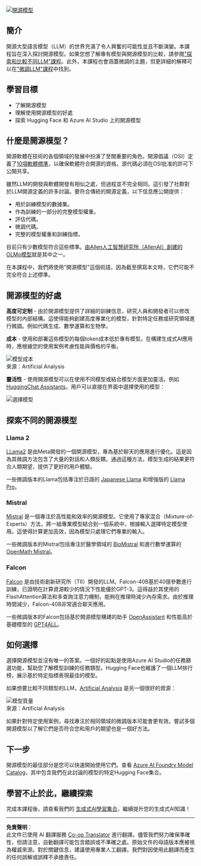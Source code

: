 <!--
CO_OP_TRANSLATOR_METADATA:
{
  "original_hash": "a2a83aac52158c23161046cbd13faa2b",
  "translation_date": "2025-10-17T15:20:31+00:00",
  "source_file": "16-open-source-models/README.md",
  "language_code": "mo"
}
-->
[![開源模型](../../../translated_images/16-lesson-banner.6b56555e8404fda1716382db4832cecbe616ccd764de381f0af6cfd694d05f74.mo.png)](https://youtu.be/CuICgfuHFSg?si=x8SpFRUsIxM9dohN)

## 簡介

開源大型語言模型（LLM）的世界充滿了令人興奮的可能性並且不斷演變。本課程旨在深入探討開源模型。如果您想了解專有模型與開源模型的比較，請參閱["探索和比較不同LLM"課程](../02-exploring-and-comparing-different-llms/README.md?WT.mc_id=academic-105485-koreyst)。此外，本課程也會涵蓋微調的主題，但更詳細的解釋可以在["微調LLM"課程](../18-fine-tuning/README.md?WT.mc_id=academic-105485-koreyst)中找到。

## 學習目標

- 了解開源模型
- 理解使用開源模型的好處
- 探索 Hugging Face 和 Azure AI Studio 上的開源模型

## 什麼是開源模型？

開源軟體在技術的各個領域的發展中扮演了至關重要的角色。開源倡議（OSI）定義了[10項軟體標準](https://web.archive.org/web/20241126001143/https://opensource.org/osd?WT.mc_id=academic-105485-koreyst)，以確保軟體符合開源的資格。源代碼必須在OSI批准的許可下公開共享。

雖然LLM的開發與軟體開發有相似之處，但過程並不完全相同。這引發了社群對於LLM開源定義的許多討論。要符合傳統的開源定義，以下信息應公開提供：

- 用於訓練模型的數據集。
- 作為訓練的一部分的完整模型權重。
- 評估代碼。
- 微調代碼。
- 完整的模型權重和訓練指標。

目前只有少數模型符合這些標準。[由Allen人工智慧研究所（AllenAI）創建的OLMo模型](https://huggingface.co/allenai/OLMo-7B?WT.mc_id=academic-105485-koreyst)就是其中之一。

在本課程中，我們將使用"開源模型"這個術語，因為截至撰寫本文時，它們可能不完全符合上述標準。

## 開源模型的好處

**高度可定制** - 由於開源模型提供了詳細的訓練信息，研究人員和開發者可以修改模型的內部結構。這使得能夠創建高度專業化的模型，針對特定任務或研究領域進行微調。例如代碼生成、數學運算和生物學。

**成本** - 使用和部署這些模型的每個token成本低於專有模型。在構建生成式AI應用時，應根據您的使用案例考慮性能與價格的平衡。

![模型成本](../../../translated_images/model-price.3f5a3e4d32ae00b465325159e1f4ebe7b5861e95117518c6bfc37fe842950687.mo.png)  
來源：Artificial Analysis

**靈活性** - 使用開源模型可以在使用不同模型或結合模型方面更加靈活。例如 [HuggingChat Assistants](https://huggingface.co/chat?WT.mc_id=academic-105485-koreyst)，用戶可以直接在界面中選擇使用的模型：

![選擇模型](../../../translated_images/choose-model.f095d15bbac922141591fd4fac586dc8d25e69b42abf305d441b84c238e293f2.mo.png)

## 探索不同的開源模型

### Llama 2

[LLama2](https://huggingface.co/meta-llama?WT.mc_id=academic-105485-koreyst) 是由Meta開發的一個開源模型，專為基於聊天的應用進行優化。這是因為其微調方法包含了大量的對話和人類反饋。通過這種方法，模型生成的結果更符合人類期望，提供了更好的用戶體驗。

一些微調版本的Llama包括專注於日語的 [Japanese Llama](https://huggingface.co/elyza/ELYZA-japanese-Llama-2-7b?WT.mc_id=academic-105485-koreyst) 和增強版的 [Llama Pro](https://huggingface.co/TencentARC/LLaMA-Pro-8B?WT.mc_id=academic-105485-koreyst)。

### Mistral

[Mistral](https://huggingface.co/mistralai?WT.mc_id=academic-105485-koreyst) 是一個專注於高性能和效率的開源模型。它使用了專家混合（Mixture-of-Experts）方法，將一組專業模型結合到一個系統中，根據輸入選擇特定模型使用。這使得計算更加高效，因為模型只處理它們專業的輸入。

一些微調版本的Mistral包括專注於醫學領域的 [BioMistral](https://huggingface.co/BioMistral/BioMistral-7B?text=Mon+nom+est+Thomas+et+mon+principal?WT.mc_id=academic-105485-koreyst) 和進行數學運算的 [OpenMath Mistral](https://huggingface.co/nvidia/OpenMath-Mistral-7B-v0.1-hf?WT.mc_id=academic-105485-koreyst)。

### Falcon

[Falcon](https://huggingface.co/tiiuae?WT.mc_id=academic-105485-koreyst) 是由技術創新研究所（TII）開發的LLM。Falcon-40B基於40億參數進行訓練，已證明在計算資源較少的情況下性能優於GPT-3。這得益於其使用的FlashAttention算法和多查詢注意力機制，能夠在推理時減少內存需求。由於推理時間減少，Falcon-40B非常適合聊天應用。

一些微調版本的Falcon包括基於開源模型構建的助手 [OpenAssistant](https://huggingface.co/OpenAssistant/falcon-40b-sft-top1-560?WT.mc_id=academic-105485-koreyst) 和性能高於基礎模型的 [GPT4ALL](https://huggingface.co/nomic-ai/gpt4all-falcon?WT.mc_id=academic-105485-koreyst)。

## 如何選擇

選擇開源模型並沒有唯一的答案。一個好的起點是使用Azure AI Studio的任務篩選功能，幫助您了解模型訓練的任務類型。Hugging Face也維護了一個LLM排行榜，展示基於特定指標表現最佳的模型。

如果想要比較不同類型的LLM，[Artificial Analysis](https://artificialanalysis.ai/?WT.mc_id=academic-105485-koreyst) 是另一個很好的資源：

![模型質量](../../../translated_images/model-quality.aaae1c22e00f7ee1cd9dc186c611ac6ca6627eabd19e5364dce9e216d25ae8a5.mo.png)  
來源：Artificial Analysis

如果針對特定使用案例，尋找專注於相同領域的微調版本可能會更有效。嘗試多個開源模型以了解它們是否符合您和用戶的期望也是一個好方法。

## 下一步

開源模型的最佳部分是您可以快速開始使用它們。查看 [Azure AI Foundry Model Catalog](https://ai.azure.com?WT.mc_id=academic-105485-koreyst)，其中包含我們在此討論的模型的特定Hugging Face集合。

## 學習不止於此，繼續探索

完成本課程後，請查看我們的 [生成式AI學習集合](https://aka.ms/genai-collection?WT.mc_id=academic-105485-koreyst)，繼續提升您的生成式AI知識！

---

**免責聲明**：  
此文件已使用 AI 翻譯服務 [Co-op Translator](https://github.com/Azure/co-op-translator) 進行翻譯。儘管我們努力確保準確性，但請注意，自動翻譯可能包含錯誤或不準確之處。原始文件的母語版本應被視為權威來源。對於關鍵信息，建議使用專業人工翻譯。我們對因使用此翻譯而產生的任何誤解或誤釋不承擔責任。